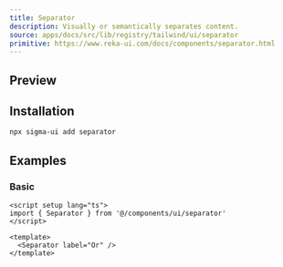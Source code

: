 ```yaml
---
title: Separator
description: Visually or semantically separates content.
source: apps/docs/src/lib/registry/tailwind/ui/separator
primitive: https://www.reka-ui.com/docs/components/separator.html
---
```


## Preview

<ComponentPreview name="Separator" />

## Installation

```bash
npx sigma-ui add separator
```

## Examples

### Basic

```vue
<script setup lang="ts">
import { Separator } from '@/components/ui/separator'
</script>

<template>
  <Separator label="Or" />
</template>
```
